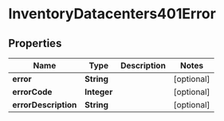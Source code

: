 
# InventoryDatacenters401Error

## Properties
Name | Type | Description | Notes
------------ | ------------- | ------------- | -------------
**error** | **String** |  |  [optional]
**errorCode** | **Integer** |  |  [optional]
**errorDescription** | **String** |  |  [optional]



